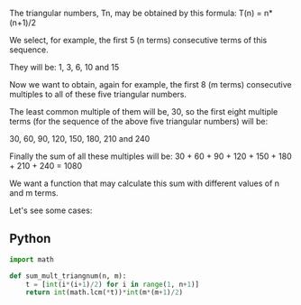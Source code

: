 The triangular numbers, Tn, may be obtained by this formula:
T(n) = n*(n+1)/2

We select, for example, the first 5 (n terms) consecutive terms of this sequence.

They will be: 1, 3, 6, 10 and 15

Now we want to obtain, again for example, the first 8 (m terms) consecutive multiples to all of these five triangular numbers.

The least common multiple of them will be, 30, so the first eight multiple terms (for the sequence of the above five triangular numbers) will be:

30, 60, 90, 120, 150, 180, 210 and 240

Finally the sum of all these multiples will be: 30 + 60 + 90 + 120 + 150 + 180 + 210 + 240 = 1080

We want a function that may calculate this sum with different values of n and m terms.

Let's see some cases:

## Python
```python
import math

def sum_mult_triangnum(n, m):
    t = [int(i*(i+1)/2) for i in range(1, n+1)]
    return int(math.lcm(*t))*int(m*(m+1)/2)
```